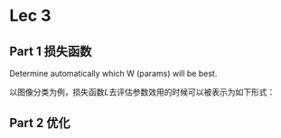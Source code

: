 # Lec 3

## Part 1 损失函数

Determine automatically which W (params) will be best.

以图像分类为例，损失函数$L$去评估参数效用的时候可以被表示为如下形式：


## Part 2 优化
